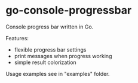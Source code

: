 # go-console-progressbar

Console progress bar written in Go.

Features:
- flexible progress bar settings 
- print messages when progress working 
- simple result colorization 

Usage examples see in "examples" folder.